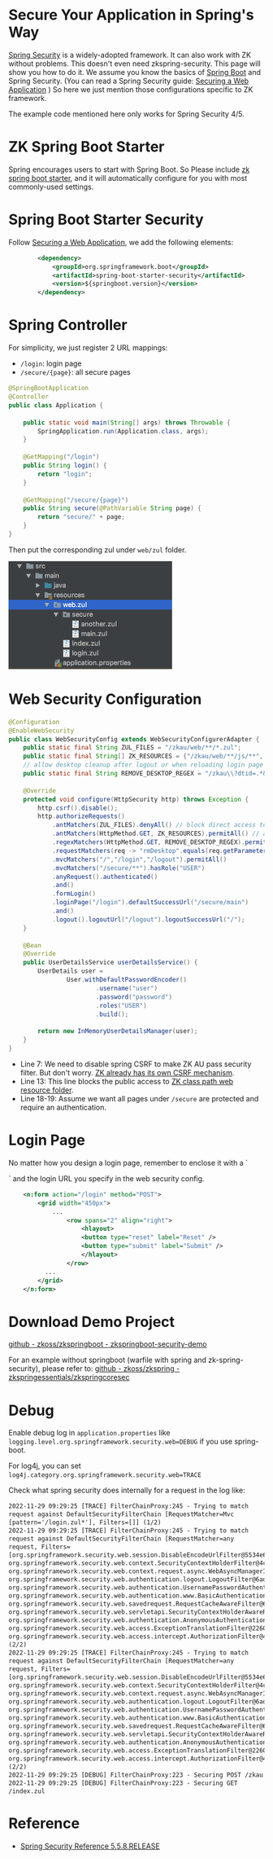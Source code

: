 # Secure Your Application in Spring's Way

[Spring Security](https://spring.io/projects/spring-security) is a
widely-adopted framework. It can also work with ZK without problems.
This doesn't even need zkspring-security. This page will show you how to
do it. We assume you know the basics of [Spring Boot](https://spring.io/projects/spring-boot) and Spring Security. (You
can read a Spring Security guide: [Securing a Web Application](https://spring.io/guides/gs/securing-web/) ) So here we
just mention those configurations specific to ZK framework.

The example code mentioned here only works for Spring Security 4/5.

# ZK Spring Boot Starter

Spring encourages users to start with Spring Boot. So Please include [ zk spring boot starter]({{site.baseurl}}/zk_installation_guide/create_and_run_your_first_zk_application_with_spring_boot),
and it will automatically configure for you with most commonly-used
settings.

# Spring Boot Starter Security

Follow [Securing a Web Application](https://spring.io/guides/gs/securing-web/), we add the
following elements:

```xml
        <dependency>
            <groupId>org.springframework.boot</groupId>
            <artifactId>spring-boot-starter-security</artifactId>
            <version>${springboot.version}</version>
        </dependency>
```

# Spring Controller

For simplicity, we just register 2 URL mappings:

- `/login`: login page
- `/secure/{page}`: all secure pages

```java
@SpringBootApplication
@Controller
public class Application {

    public static void main(String[] args) throws Throwable {
        SpringApplication.run(Application.class, args);
    }

    @GetMapping("/login")
    public String login() {
        return "login";
    }

    @GetMapping("/secure/{page}")
    public String secure(@PathVariable String page) {
        return "secure/" + page;
    }
}
```

Then put the corresponding zul under `web/zul` folder.

![](images/Zkspring-zul-path.png)

# Web Security Configuration

```java
@Configuration
@EnableWebSecurity
public class WebSecurityConfig extends WebSecurityConfigurerAdapter {
    public static final String ZUL_FILES = "/zkau/web/**/*.zul";
    public static final String[] ZK_RESOURCES = {"/zkau/web/**/js/**", "/zkau/web/**/zul/css/**", "/zkau/web/**/img/**"};
    // allow desktop cleanup after logout or when reloading login page
    public static final String REMOVE_DESKTOP_REGEX = "/zkau\\?dtid=.*&cmd_0=rmDesktop&.*";

    @Override
    protected void configure(HttpSecurity http) throws Exception {
        http.csrf().disable();
        http.authorizeRequests()
            .antMatchers(ZUL_FILES).denyAll() // block direct access to zul files
            .antMatchers(HttpMethod.GET, ZK_RESOURCES).permitAll() // allow zk resources
            .regexMatchers(HttpMethod.GET, REMOVE_DESKTOP_REGEX).permitAll() // allow desktop cleanup
            .requestMatchers(req -> "rmDesktop".equals(req.getParameter("cmd_0"))).permitAll() // allow desktop cleanup from ZATS
            .mvcMatchers("/","/login","/logout").permitAll()
            .mvcMatchers("/secure/**").hasRole("USER")
            .anyRequest().authenticated()
            .and()
            .formLogin()
            .loginPage("/login").defaultSuccessUrl("/secure/main")
            .and()
            .logout().logoutUrl("/logout").logoutSuccessUrl("/");
    }

    @Bean
    @Override
    public UserDetailsService userDetailsService() {
        UserDetails user =
                User.withDefaultPasswordEncoder()
                        .username("user")
                        .password("password")
                        .roles("USER")
                        .build();

        return new InMemoryUserDetailsManager(user);
    }
}
```

- Line 7: We need to disable spring CSRF to make ZK AU pass security
  filter. But don't worry. [ ZK already has its own CSRF mechanism](/zk_dev_ref/security_tips/cross_site_request_forgery).
- Line 13: This line blocks the public access to [ ZK class path web resource folder]({{site.baseurl}}/zk_dev_ref/ui_composing/include_a_page#Classpath_Web_Resource_Path).
- Line 18-19: Assume we want all pages under `/secure` are protected and
  require an authentication.

# Login Page

No matter how you design a login page, remember to enclose it with a
`

<form>

` and the login URL you specify in the web security config.

```xml
    <n:form action="/login" method="POST">
        <grid width="450px">
            ...
                <row spans="2" align="right">
                    <hlayout>
                    <button type="reset" label="Reset" /> 
                    <button type="submit" label="Submit" />
                    </hlayout>
                </row>
          ...
        </grid>
    </n:form>
```

# Download Demo Project

[github - zkoss/zkspringboot - zkspringboot-security-demo](https://github.com/zkoss/zkspringboot/tree/master/zkspringboot-demos/zkspringboot-security-demo)

For an example without springboot (warfile with spring and
zk-spring-security), please refer to: [github - zkoss/zkspring - zkspringessentials/zkspringcoresec](https://github.com/zkoss/zkspring/tree/master/zkspringessentials/zkspringcoresec)

# Debug

Enable debug log in `application.properties` like
`logging.level.org.springframework.security.web=DEBUG` if you use
spring-boot.

For log4j, you can set
`log4j.category.org.springframework.security.web=TRACE`

Check what spring security does internally for a request in the log
like:

```text
2022-11-29 09:29:25 [TRACE] FilterChainProxy:245 - Trying to match request against DefaultSecurityFilterChain [RequestMatcher=Mvc [pattern='/login.zul*'], Filters=[]] (1/2)
2022-11-29 09:29:25 [TRACE] FilterChainProxy:245 - Trying to match request against DefaultSecurityFilterChain [RequestMatcher=any request, Filters=[org.springframework.security.web.session.DisableEncodeUrlFilter@5534e6f1, org.springframework.security.web.context.SecurityContextHolderFilter@4c6fc3e7, org.springframework.security.web.context.request.async.WebAsyncManagerIntegrationFilter@aa8dce8, org.springframework.security.web.authentication.logout.LogoutFilter@6ad112de, org.springframework.security.web.authentication.UsernamePasswordAuthenticationFilter@18a0721b, org.springframework.security.web.authentication.www.BasicAuthenticationFilter@2ae2fa13, org.springframework.security.web.savedrequest.RequestCacheAwareFilter@66e12c3b, org.springframework.security.web.servletapi.SecurityContextHolderAwareRequestFilter@44485db, org.springframework.security.web.authentication.AnonymousAuthenticationFilter@1f6f0fe2, org.springframework.security.web.access.ExceptionTranslationFilter@22604c7e, org.springframework.security.web.access.intercept.AuthorizationFilter@4d8f2cfd]] (2/2)
2022-11-29 09:29:25 [TRACE] FilterChainProxy:245 - Trying to match request against DefaultSecurityFilterChain [RequestMatcher=any request, Filters=[org.springframework.security.web.session.DisableEncodeUrlFilter@5534e6f1, org.springframework.security.web.context.SecurityContextHolderFilter@4c6fc3e7, org.springframework.security.web.context.request.async.WebAsyncManagerIntegrationFilter@aa8dce8, org.springframework.security.web.authentication.logout.LogoutFilter@6ad112de, org.springframework.security.web.authentication.UsernamePasswordAuthenticationFilter@18a0721b, org.springframework.security.web.authentication.www.BasicAuthenticationFilter@2ae2fa13, org.springframework.security.web.savedrequest.RequestCacheAwareFilter@66e12c3b, org.springframework.security.web.servletapi.SecurityContextHolderAwareRequestFilter@44485db, org.springframework.security.web.authentication.AnonymousAuthenticationFilter@1f6f0fe2, org.springframework.security.web.access.ExceptionTranslationFilter@22604c7e, org.springframework.security.web.access.intercept.AuthorizationFilter@4d8f2cfd]] (2/2)
2022-11-29 09:29:25 [DEBUG] FilterChainProxy:223 - Securing POST /zkau
2022-11-29 09:29:25 [DEBUG] FilterChainProxy:223 - Securing GET /index.zul
```

# Reference

- [Spring Security Reference 5.5.8.RELEASE](https://docs.spring.io/spring-security/site/docs/5.5.8/reference/html5/)
